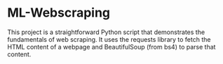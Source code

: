 # ML-Webscraping
This project is a straightforward Python script that demonstrates the fundamentals of web scraping. It uses the requests library to fetch the HTML content of a webpage and BeautifulSoup (from bs4) to parse that content. 
